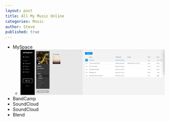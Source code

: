 ```yaml
---
layout: post
title: All My Music Online
categories: Music
author: Steve
published: true
---
```

+ MySpace
   + ![alt text](https://github.com/SSchoepfer/SSchoepfer.github.io/blob/master/img/RafailDeLaGetoMyspace.png "Good 'ole days")
+ BandCamp
+ SoundCloud
+ SoundCloud
+ Blend




